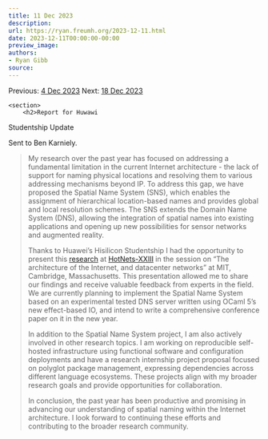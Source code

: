 ```yaml
---
title: 11 Dec 2023
description:
url: https://ryan.freumh.org/2023-12-11.html
date: 2023-12-11T00:00:00-00:00
preview_image:
authors:
- Ryan Gibb
source:
---
```


<article>
    <div class="container">
        <span>  Previous: <a href="https://ryan.freumh.org/2023-12-04.html"> 4 Dec 2023</a>  </span>
        <span>  Next: <a href="https://ryan.freumh.org/2023-12-18.html">18 Dec 2023</a>  </span>
    </div>
    
    <section>
        <h2>Report for Huwawi
Studentship Update</h2>
<p><span>Sent to Ben
Karniely.</span></p>
<blockquote>
<p><span>My research
over the past year has focused on addressing a fundamental limitation in
the current Internet architecture - the lack of support for naming
physical locations and resolving them to various addressing mechanisms
beyond IP. To address this gap, we have proposed the Spatial Name System
(SNS), which enables the assignment of hierarchical location-based names
and provides global and local resolution schemes. The SNS extends the
Domain Name System (DNS), allowing the integration of spatial names into
existing applications and opening up new possibilities for sensor
networks and augmented reality.</span></p>
<p><span>Thanks to
Huawei’s Hisilicon Studentship I had the opportunity to present this <a href="https://ryan.freumh.org/papers/2023-hotnets-sns.pdf">research</a>
at <a href="https://conferences.sigcomm.org/hotnets/2023/program.html">HotNets-XXIII</a>
in the session on “The architecture of the Internet, and datacenter
networks” at MIT, Cambridge, Massachusetts. This presentation allowed me
to share our findings and receive valuable feedback from experts in the
field. We are currently planning to implement the Spatial Name System
based on an experimental tested DNS server written using OCaml 5’s new
effect-based IO, and intend to write a comprehensive conference paper on
it in the new year.</span></p>
<p><span>In addition to
the Spatial Name System project, I am also actively involved in other
research topics. I am working on reproducible self-hosted infrastructure
using functional software and configuration deployments and have a
research internship project proposal focused on polyglot package
management, expressing dependencies across different language
ecosystems. These projects align with my broader research goals and
provide opportunities for collaboration.</span></p>
<p><span>In conclusion,
the past year has been productive and promising in advancing our
understanding of spatial naming within the Internet architecture. I look
forward to continuing these efforts and contributing to the broader
research community.</span></p>
</blockquote>
    </section>
</article>

